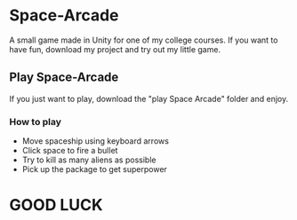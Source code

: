 # Space-Arcade
A small game made in Unity for one of my college courses. If you want to have fun, download my project and try out my little game.

## Play Space-Arcade
If you just want to play, download the "play Space Arcade" folder and enjoy.

### How to play
- Move spaceship using keyboard arrows
- Click space to fire a bullet
- Try to kill as many aliens as possible
- Pick up the package to get superpower

# GOOD LUCK
